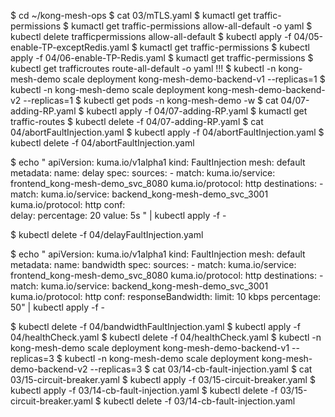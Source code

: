 $ cd ~/kong-mesh-ops
$ cat 03/mTLS.yaml 
$ kumactl get traffic-permissions
$ kumactl get traffic-permissions allow-all-default -o yaml
$ kubectl delete trafficpermissions allow-all-default
$ kubectl apply -f 04/05-enable-TP-exceptRedis.yaml
$ kumactl get traffic-permissions
$ kubectl apply -f 04/06-enable-TP-Redis.yaml
$ kumactl get traffic-permissions
$ kubectl get trafficroutes route-all-default -o yaml !!!
$ kubectl -n kong-mesh-demo scale deployment kong-mesh-demo-backend-v1 --replicas=1
$ kubectl -n kong-mesh-demo scale deployment kong-mesh-demo-backend-v2 --replicas=1
$ kubectl get pods -n kong-mesh-demo -w
$ cat 04/07-adding-RP.yaml
$ kubectl apply -f 04/07-adding-RP.yaml
$ kumactl get traffic-routes
$ kubectl delete -f 04/07-adding-RP.yaml
$ cat 04/abortFaultInjection.yaml
$ kubectl apply -f 04/abortFaultInjection.yaml
$ kubectl delete -f 04/abortFaultInjection.yaml

$ echo "
apiVersion: kuma.io/v1alpha1
kind: FaultInjection
mesh: default
metadata:
  name: delay
spec:
  sources:
    - match:
        kuma.io/service: frontend_kong-mesh-demo_svc_8080
        kuma.io/protocol: http
  destinations:
    - match:
        kuma.io/service: backend_kong-mesh-demo_svc_3001
        kuma.io/protocol: http
  conf:        
    delay:
      percentage: 20
      value: 5s " | kubectl apply -f -

$ kubectl delete -f 04/delayFaultInjection.yaml 

$ echo "
apiVersion: kuma.io/v1alpha1
kind: FaultInjection
mesh: default
metadata:
  name: bandwidth
spec:
  sources:
    - match:
        kuma.io/service: frontend_kong-mesh-demo_svc_8080
        kuma.io/protocol: http
  destinations:
    - match:
        kuma.io/service: backend_kong-mesh-demo_svc_3001
        kuma.io/protocol: http
  conf:
    responseBandwidth:
      limit: 10 kbps
      percentage: 50" | kubectl apply -f -


$ kubectl delete -f 04/bandwidthFaultInjection.yaml 
$ kubectl apply -f 04/healthCheck.yaml
$ kubectl delete -f 04/healthCheck.yaml
$ kubectl -n kong-mesh-demo scale deployment kong-mesh-demo-backend-v1 --replicas=3
$ kubectl -n kong-mesh-demo scale deployment kong-mesh-demo-backend-v2 --replicas=3
$ cat 03/14-cb-fault-injection.yaml
$ cat 03/15-circuit-breaker.yaml
$ kubectl apply -f 03/15-circuit-breaker.yaml
$ kubectl apply -f 03/14-cb-fault-injection.yaml
$ kubectl delete -f 03/15-circuit-breaker.yaml
$ kubectl delete -f 03/14-cb-fault-injection.yaml
